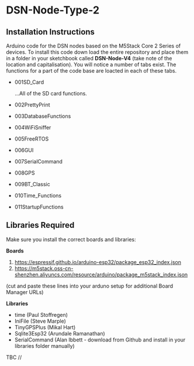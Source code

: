 # DSN-Node-Type-2
## Installation Instructions
Arduino code for the DSN nodes based on the M5Stack Core 2 Series of devices. 
To install this code down load the entire repository and place them in a folder in your sketchbook called **DSN-Node-V4** (take note of the location and capitalisation). You will notice a number of tabs exist. The functions for a part of the code base are loacted in each of these tabs.

*  001SD_Card

   ...All of the SD card functions.
 
*  002PrettyPrint
*  003DatabaseFunctions
*  004WiFiSniffer
*  005FreeRTOS
*  006GUI
*  007SerialCommand
*  008GPS
*  009BT_Classic
*  010Time_Functions
*  011StartupFunctions

## Libraries Required
Make sure you install the correct boards and libraries:

**Boards**

1. https://espressif.github.io/arduino-esp32/package_esp32_index.json
2. https://m5stack.oss-cn-shenzhen.aliyuncs.com/resource/arduino/package_m5stack_index.json

(cut and paste these lines into your arduno setup for additional Board Manager URLs)

**Libraries**
* time (Paul Stoffregen)
* IniFile (Steve Marple)
* TinyGPSPlus (Mikal Hart)
* Sqlite3Esp32 (Arundale Ramanathan)
* SerialCommand (Alan Ibbett - download from Github and install in your libraries folder manually)

TBC //


